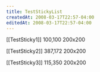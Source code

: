 ```yaml
---
title: TestStickyList
createdAt: 2008-03-17T22:57-04:00
editedAt: 2008-03-17T22:57-04:00
---
```


[[TestSticky1]] 100,100 200x200

[[TestSticky2]] 387,172 200x200

[[TestSticky3]] 115,350 200x200


